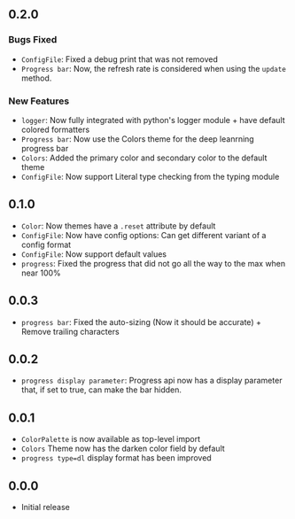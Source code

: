 ## 0.2.0
### Bugs Fixed
- ```ConfigFile```: Fixed a debug print that was not removed
- ```Progress bar```: Now, the refresh rate is considered when using the `update` method.

### New Features
- ```logger```: Now fully integrated with python's logger module + have default colored formatters
- ```Progress bar```: Now use the Colors theme for the deep leanrning progress bar
- ```Colors```: Added the primary color and secondary color to the default theme
- ```ConfigFile```: Now support Literal type checking from the typing module

## 0.1.0
- ```Color```: Now themes have a `.reset` attribute by default
- ```ConfigFile```: Now have config options: Can get different variant of a config format
- ```ConfigFile```: Now support default values
- ```progress```: Fixed the progress that did not go all the way to the max when near 100%
## 0.0.3
- ```progress bar```: Fixed the auto-sizing (Now it should be accurate) + Remove trailing characters
## 0.0.2
- ```progress display parameter```: Progress api now has a display parameter that, if set to true, can make the bar hidden.
## 0.0.1
- ```ColorPalette``` is now available as top-level import
- ```Colors``` Theme now has the darken color field by default
- ```progress type=dl``` display format has been improved
## 0.0.0
- Initial release